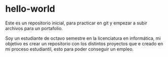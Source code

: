 # hello-world
Este es un repositorio inicial, para practicar en git y empezar a subir archivos para un portafolio.
<p> Soy un estudiante de octavo semestre en la licenciatura en informática, mi objetivo es crear un repositorio con los distintos proyectos
que e creado en mi proceso estudiantil, esto para poder conseguir un empleo.</p>
